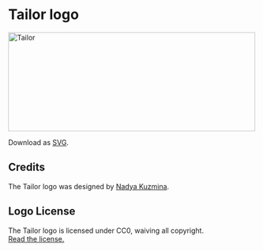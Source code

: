 # Tailor logo

<img src="https://raw.githubusercontent.com/zalando/tailor/logo/tailor-logo.svg" alt="Tailor" width="500" height="200">

Download as [SVG](https://raw.githubusercontent.com/zalando/tailor/logo/tailor-logo.svg).

## Credits

The Tailor logo was designed by [Nadya Kuzmina](http://nadyakuzmina.com/).  

## Logo License

The Tailor logo is licensed under CC0, waiving all copyright.  
[Read the license.](../LICENSE-logo.md)
